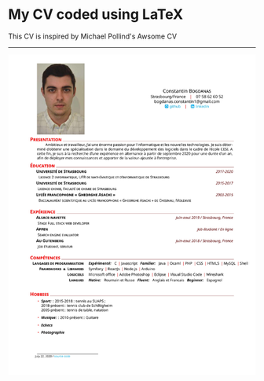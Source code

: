 # My CV coded using LaTeX 

This CV is inspired by Michael Pollind's Awsome CV
___________________________________________________________________________________________________

![Press to see my CV](cv_BC-1.jpg?raw=true "my CV") 


